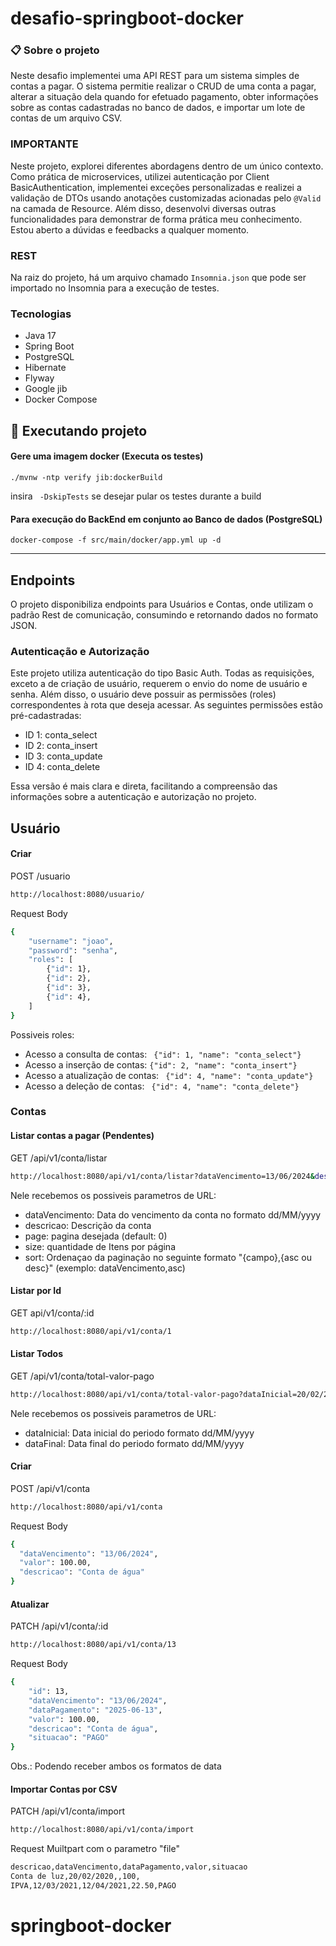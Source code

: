 # desafio-springboot-docker

### 📋 Sobre o projeto
Neste desafio implementei uma API REST para um sistema simples de
contas a pagar. O sistema permitie realizar o CRUD de uma conta a pagar, alterar a situação dela quando for efetuado pagamento, obter informações sobre as contas cadastradas no banco de dados, e importar um lote de contas de um arquivo CSV.

### IMPORTANTE
Neste projeto, explorei diferentes abordagens dentro de um único contexto. Como prática de microservices, utilizei autenticação por Client BasicAuthentication, implementei exceções personalizadas e realizei a validação de DTOs usando anotações customizadas acionadas pelo `@Valid` na camada de Resource. Além disso, desenvolvi diversas outras funcionalidades para demonstrar de forma prática meu conhecimento. Estou aberto a dúvidas e feedbacks a qualquer momento.

### REST
Na raiz do projeto, há um arquivo chamado `Insomnia.json` que pode ser importado no Insomnia para a execução de testes.

### Tecnologias
- Java 17
- Spring Boot
- PostgreSQL
- Hibernate
- Flyway
- Google jib
- Docker Compose

## 🚀 Executando projeto
#### Gere uma imagem docker (Executa os testes)
```
./mvnw -ntp verify jib:dockerBuild
```
insira ``` -DskipTests``` se desejar pular os testes durante a build 
#### Para execução do BackEnd em conjunto ao Banco de dados (PostgreSQL)
```
docker-compose -f src/main/docker/app.yml up -d
```

<hr>

## Endpoints
O projeto disponibiliza endpoints para Usuários e Contas, onde utilizam o padrão Rest de comunicação, consumindo e retornando dados no formato JSON.

### Autenticação e Autorização

Este projeto utiliza autenticação do tipo Basic Auth. Todas as requisições, exceto a de criação de usuário, requerem o envio do nome de usuário e senha. Além disso, o usuário deve possuir as permissões (roles) correspondentes à rota que deseja acessar. As seguintes permissões estão pré-cadastradas:

- ID 1: conta_select
- ID 2: conta_insert
- ID 3: conta_update
- ID 4: conta_delete

Essa versão é mais clara e direta, facilitando a compreensão das informações sobre a autenticação e autorização no projeto.

## Usuário
#### Criar
POST /usuario
```bash
http://localhost:8080/usuario/
```
Request Body
```bash
{
	"username": "joao",
	"password": "senha",
	"roles": [
	    {"id": 1},
	    {"id": 2},
	    {"id": 3},
	    {"id": 4},
	]
}
```
Possiveis roles:
- Acesso a consulta de contas: ``` {"id": 1, "name": "conta_select"}```
- Acesso a inserção de contas: ``` {"id": 2, "name": "conta_insert"} ```
- Acesso a atualização de contas: ``` {"id": 4, "name": "conta_update"}```
- Acesso a deleção de contas: ``` {"id": 4, "name": "conta_delete"}```



### Contas
#### Listar contas a pagar (Pendentes)
GET /api/v1/conta/listar
```bash
http://localhost:8080/api/v1/conta/listar?dataVencimento=13/06/2024&descricao=ta&size=10&sort=dataVencimento,asc&page=0
```
Nele recebemos os possiveis parametros de URL:
- dataVencimento: Data do vencimento da conta no formato dd/MM/yyyy
- descricao: Descrição da conta
- page: pagina desejada (default: 0)
- size: quantidade de Itens por página
- sort: Ordenaçao da paginação no seguinte formato "{campo},{asc ou desc}" (exemplo: dataVencimento,asc) 

#### Listar por Id
GET api/v1/conta/:id
```bash
http://localhost:8080/api/v1/conta/1
```

#### Listar Todos
GET /api/v1/conta/total-valor-pago
```bash
http://localhost:8080/api/v1/conta/total-valor-pago?dataInicial=20/02/2000&dataFinal=20/02/2026
```
Nele recebemos os possiveis parametros de URL:
- dataInicial: Data inicial do periodo formato dd/MM/yyyy
- dataFinal: Data final do periodo formato dd/MM/yyyy

#### Criar
POST /api/v1/conta
```bash
http://localhost:8080/api/v1/conta
```
Request Body
```bash
{
  "dataVencimento": "13/06/2024",
  "valor": 100.00,
  "descricao": "Conta de água"
}
```
#### Atualizar
PATCH /api/v1/conta/:id
```bash
http://localhost:8080/api/v1/conta/13
```
Request Body
```bash
{
	"id": 13,
	"dataVencimento": "13/06/2024",
	"dataPagamento": "2025-06-13",
	"valor": 100.00,
	"descricao": "Conta de água",
	"situacao": "PAGO"
}
```
Obs.: Podendo receber ambos os formatos de data

#### Importar Contas por CSV
PATCH /api/v1/conta/import
```bash
http://localhost:8080/api/v1/conta/import
```
Request Muiltpart com o parametro "file"
```bash
descricao,dataVencimento,dataPagamento,valor,situacao
Conta de luz,20/02/2020,,100,
IPVA,12/03/2021,12/04/2021,22.50,PAGO
```
# springboot-docker

